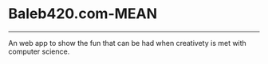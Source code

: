 # Baleb420.com-MEAN
---
An web app to show the fun that can be had when creativety is met with computer science. 
